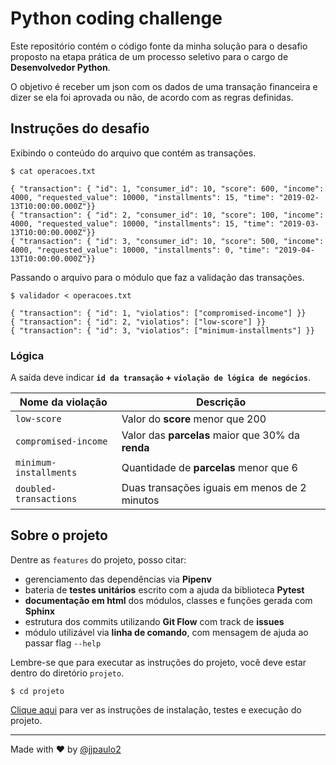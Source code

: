 # Python coding challenge

Este repositório contém o código fonte da minha solução para o desafio proposto na etapa prática de um processo seletivo para o cargo de **Desenvolvedor Python**.

O objetivo é receber um json com os dados de uma transação financeira e dizer se ela foi aprovada ou não, de acordo com as regras definidas.

## Instruções do desafio

Exibindo o conteúdo do arquivo que contém as transações.

```shell
$ cat operacoes.txt
```

    { "transaction": { "id": 1, "consumer_id": 10, "score": 600, "income": 4000, "requested_value": 10000, "installments": 15, "time": "2019-02-13T10:00:00.000Z"}}
    { "transaction": { "id": 2, "consumer_id": 10, "score": 100, "income": 4000, "requested_value": 10000, "installments": 15, "time": "2019-03-13T10:00:00.000Z"}}
    { "transaction": { "id": 3, "consumer_id": 10, "score": 500, "income": 4000, "requested_value": 10000, "installments": 0, "time": "2019-04-13T10:00:00.000Z"}}

Passando o arquivo para o módulo que faz a validação das transações.

```shell
$ validador < operacoes.txt
```

    { "transaction": { "id": 1, "violatios": ["compromised-income"] }}
    { "transaction": { "id": 2, "violatios": ["low-score"] }}
    { "transaction": { "id": 3, "violatios": ["minimum-installments"] }}

### Lógica

A saída deve indicar **`id da transação` + `violação de lógica de negócios`**.

| Nome da violação | Descrição |
|-|-|
| `low-score` | Valor do **score** menor que 200 |
| `compromised-income` | Valor das **parcelas** maior que 30% da **renda** |
| `minimum-installments` | Quantidade de **parcelas** menor que 6 |
| `doubled-transactions` | Duas transações iguais em menos de 2 minutos |

## Sobre o projeto

Dentre as `features` do projeto, posso citar:

- gerenciamento das dependências via **Pipenv**
- bateria de **testes unitários** escrito com a ajuda da biblioteca **Pytest**
- **documentação em html** dos módulos, classes e funções gerada com **Sphinx**
- estrutura dos commits utilizando **Git Flow** com track de **issues**
- módulo utilizável via **linha de comando**, com mensagem de ajuda ao passar flag `--help`

Lembre-se que para executar as instruções do projeto, você deve estar dentro do diretório `projeto`.

```shell
$ cd projeto
```

[Clique aqui](./projeto) para ver as instruções de instalação, testes e execução do projeto.

---
Made with :heart: by [@jjpaulo2](https://github.com/jjpaulo2)